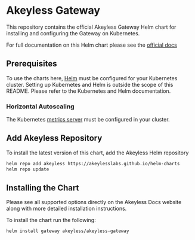 # Akeyless Gateway

This repository contains the official Akeyless Gateway Helm chart for installing and configuring the Gateway on Kubernetes.

For full documentation on this Helm chart please see the [official docs](https://docs.akeyless.io/docs/gateway-chart)


## Prerequisites

To use the charts here, [Helm](https://helm.sh/) must be configured for your
Kubernetes cluster. Setting up Kubernetes and Helm is outside the scope of
this README. Please refer to the Kubernetes and Helm documentation.

### Horizontal Autoscaling

The Kubernetes [metrics server](https://github.com/kubernetes-sigs/metrics-server) must be configured in your cluster.


## Add Akeyless Repository

To install the latest version of this chart, add the Akeyless Helm repository

```bash
helm repo add akeyless https://akeylesslabs.github.io/helm-charts
helm repo update
```

## Installing the Chart

Please see all supported options directly on the Akeyless Docs website along with more
detailed installation instructions.

To install the chart run the following:
```bash
helm install gateway akeyless/akeyless-gateway
``` 
